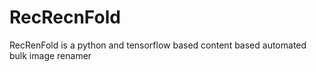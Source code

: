 # RecRecnFold
RecRenFold is a python and tensorflow based content based automated bulk image renamer
